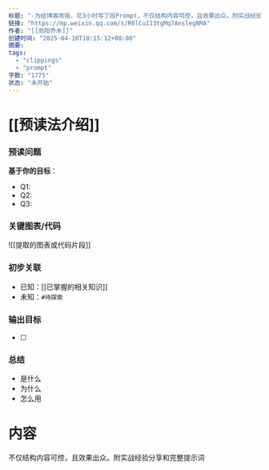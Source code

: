 ```yaml
---
标题: "-为给博客改版，花3小时写了段Prompt，不仅结构内容可控，且效果出众。附实战经验分享和完整提示词"
链接: "https://mp.weixin.qq.com/s/R0lCuI13tgMq7AnslegNMA"
作者: "[[向阳乔木]]"
创建时间: "2025-04-10T18:15:12+08:00"
摘要:
tags:
  - "clippings"
  - "prompt"
字数: "1775"
状态: "未开始"
---
```

# [[预读法介绍]]
### 预读问题  
**基于你的目标**：
- Q1: 
- Q2: 
- Q3:   

### 关键图表/代码  
![[提取的图表或代码片段]]
### 初步关联  
- 已知：[[已掌握的相关知识]]  
- 未知：`#待探索`  

### 输出目标
- [ ] 

### 总结
- 是什么
- 为什么
- 怎么用

# 内容
不仅结构内容可控，且效果出众。附实战经验分享和完整提示词